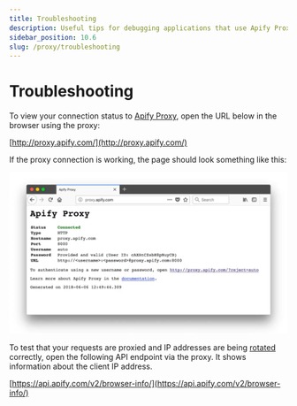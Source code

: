 ```yaml
---
title: Troubleshooting
description: Useful tips for debugging applications that use Apify Proxy. Check the status of your proxies and view information about the client IP address.
sidebar_position: 10.6
slug: /proxy/troubleshooting
---
```


# [](#troubleshooting) Troubleshooting

To view your connection status to [Apify Proxy](https://apify.com/proxy), open the URL below in the browser using the proxy:

[http://proxy.apify.com/](http://proxy.apify.com/)

If the proxy connection is working, the page should look something like this:

![Apify proxy status page](./images/proxy-status.webp)

To test that your requests are proxied and IP addresses are being [rotated](../web_scraping_101/anti_scraping_techniques.md) correctly, open the following API endpoint via the proxy. It shows information about the client IP address.

[https://api.apify.com/v2/browser-info/](https://api.apify.com/v2/browser-info/)

